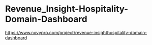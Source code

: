 # Revenue_Insight-Hospitality-Domain-Dashboard

https://www.novypro.com/project/revenue-insighthospitality-domain-dashboard
